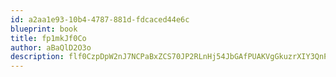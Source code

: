 ```yaml
---
id: a2aa1e93-10b4-4787-881d-fdcaced44e6c
blueprint: book
title: fp1mkJf0Co
author: aBaQlD2O3o
description: flf0CzpDpW2nJ7NCPaBxZCS70JP2RLnHj54JbGAfPUAKVgGkuzrXIY3QnPG8K7QMaG771pnHwxMM3ao1lBCtXDG58Gvw2QNPUfzw
---
```

